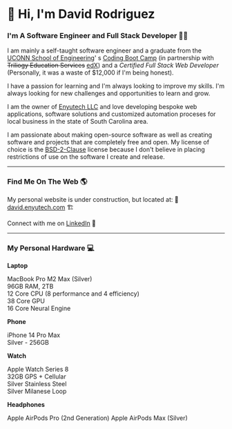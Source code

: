 # :wave: Hi, I'm  David Rodriguez

### I'm A Software Engineer and Full Stack Developer :man_technologist:

I am mainly a self-taught software engineer and a graduate from the [UCONN School of Engineering][usoe]'
s [Coding Boot Camp][ucbc] (in partnership with ~~Triliogy Education Services~~ [edX][edX]) and a _Certified Full Stack
Web Developer_ (Personally, it was a waste of $12,000 if I'm being honest).

I have a passion for learning and I'm always looking to improve my skills. I'm always looking for new challenges and
opportunities to learn and grow.

I am the owner of [Enyutech LLC][enyutech] and love developing bespoke web applications, software solutions and customized
automation proceses for local business in the state of South Carolina area.

I am passionate about making open-source software as well as creating software and projects that are completely free and
open. My license of choice is the [BSD-2-Clause][bsdLicense] license because I don't believe in placing restrictions of
use on the software I create and release.

---

### Find Me On The Web :earth_americas:

My personal website is under construction, but located at: 🚧 [david.enyutech.com][david_enyutech] 🏗️

Connect with me on [LinkedIn][linkedin] :briefcase:

---

### My Personal Hardware :computer:

**Laptop**

MacBook Pro M2 Max (Silver)<br>
96GB RAM, 2TB<br>
12 Core CPU (8 performance and 4 efficiency)<br>
38 Core GPU<br>
16 Core Neural Engine

**Phone**

iPhone 14 Pro Max<br>
Silver - 256GB

**Watch**

Apple Watch Series 8<br>
32GB GPS + Cellular<br>
Silver Stainless Steel<br>
Silver Milanese Loop

**Headphones**

Apple AirPods Pro (2nd Generation)
Apple AirPods Max (Silver)


[enyutech]: https://enyutech.com/

[david_enyutech]: https://david.enyutech.com/

[linkedin]: https://www.linkedin.com/in/david-rodriguez-2549a81b6/

[bsdLicense]: https://choosealicense.com/licenses/bsd-2-clause/

[usoe]: https://www.engr.uconn.edu/

[ucbc]: https://bootcamp.uconn.edu/

[edX]: https://www.edx.org/boot-camps/about

[Laravel]: https://github.com/laravel/laravel
